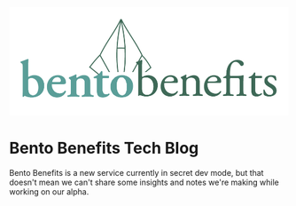 ![Bento Benefits](/images/bb_logo-01-01.png)

# Bento Benefits Tech Blog

Bento Benefits is a new service currently in secret dev mode, but
that doesn't mean we can't share some insights and notes we're
making while working on our alpha.
